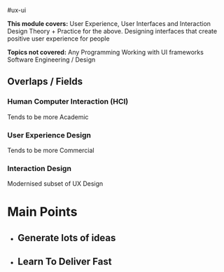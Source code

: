 #ux-ui

**This module covers:**
User Experience, User Interfaces and Interaction Design
Theory + Practice for the above.
Designing interfaces that create positive user experience for people

**Topics not covered:**
Any Programming
Working with UI frameworks
Software Engineering / Design

## Overlaps / Fields
### Human Computer Interaction (HCI)
Tends to be more Academic

### User Experience Design
Tends to be more Commercial

### Interaction Design
Modernised subset of UX Design

# Main Points

- ## Generate lots of ideas
- ## Learn To Deliver Fast


